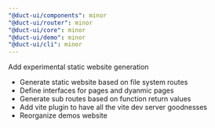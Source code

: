 ```yaml
---
"@duct-ui/components": minor
"@duct-ui/router": minor
"@duct-ui/core": minor
"@duct-ui/demo": minor
"@duct-ui/cli": minor
---
```


Add experimental static website generation

- Generate static website based on file system routes
- Define interfaces for pages and dyanmic pages
- Generate sub routes based on function return values
- Add vite plugin to have all the vite dev server goodnesses
- Reorganize demos website
